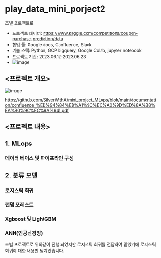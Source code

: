 # play_data_mini_porject2
조별 프로젝트로 


* 프로젝트 데이터: https://www.kaggle.com/competitions/coupon-purchase-prediction/data
* 협업 툴: Google docs, Confluence, Slack
* 기술 스택: Python, GCP bigquery, Google Colab, jupyter notebook
* 프로젝트 기간: 2023.06.12-2023.06.23
* ![image](https://github.com/SilverWithA/mini_project_MLops/assets/92441328/21d2fc21-bc00-4477-b289-ead8eaf29c1b)




## <프로젝트 개요>
![image](https://github.com/SilverWithA/mini_project_MLops/assets/92441328/9defd77a-47bb-4539-a6d7-9f9d4af31460)

https://github.com/SilverWithA/mini_project_MLops/blob/main/documentation/confluence_%ED%94%84%EB%A1%9C%EC%A0%9D%ED%8A%B8%EA%B0%9C%EC%9A%941.pdf


## <프로젝트 내용>
## 1. MLops
### 데이터 베이스 및 파이프라인 구성

  
## 2. 분류 모델
### 로지스틱 회귀

  
### 랜덤 포레스트

### Xgboost 및 LightGBM

### ANN(인공신경망)

조별 프로젝트로 위와같이 진행 되었지만 로지스틱 회귀를 전담하여 맡았기에 로지스틱 회귀에 대한 내용만 담겨있습니다.
